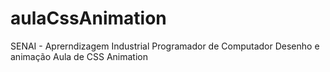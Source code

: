 aulaCssAnimation
================

SENAI - Aprerndizagem Industrial Programador de Computador
Desenho e animação
Aula de CSS Animation
